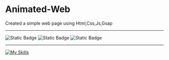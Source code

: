 # Animated-Web
Created a simple web page using Html,Css,Js,Gsap

<hr>
<img alt="Static Badge" src="https://img.shields.io/badge/contributors-red">
<img alt="Static Badge" src="https://img.shields.io/badge/twitter-blue">
<img alt="Static Badge" src="https://img.shields.io/badge/color-blue">

<hr>


[![My Skills](https://skills.thijs.gg/icons?i=js,html,css,wasm)](https://skills.thijs.gg)
